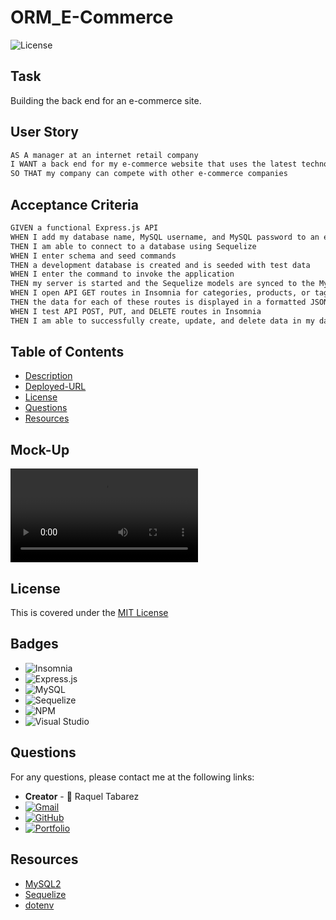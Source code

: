 # ORM_E-Commerce

![License](https://img.shields.io/badge/License-MIT-blue.svg)

## Task
Building the back end for an e-commerce site.

## User Story

```md
AS A manager at an internet retail company
I WANT a back end for my e-commerce website that uses the latest technologies
SO THAT my company can compete with other e-commerce companies
```

## Acceptance Criteria

```md
GIVEN a functional Express.js API
WHEN I add my database name, MySQL username, and MySQL password to an environment variable file
THEN I am able to connect to a database using Sequelize
WHEN I enter schema and seed commands
THEN a development database is created and is seeded with test data
WHEN I enter the command to invoke the application
THEN my server is started and the Sequelize models are synced to the MySQL database
WHEN I open API GET routes in Insomnia for categories, products, or tags
THEN the data for each of these routes is displayed in a formatted JSON
WHEN I test API POST, PUT, and DELETE routes in Insomnia
THEN I am able to successfully create, update, and delete data in my database
```

## Table of Contents

* [Description](#description)
* [Deployed-URL](#deployed-url)
* [License](#license)
* [Questions](#questions)
* [Resources](#resources)

## Mock-Up
<video src="ORM_E-Commerce%20Demp.mp4" controls title="Title"></video>

## License 
This is covered under the [MIT License](https://github.com/Raquel-t/ORM_E-Commerce/blob/main/LICENSE)

## Badges
* ![Insomnia](https://img.shields.io/badge/Insomnia-black?style=for-the-badge&logo=insomnia&logoColor=5849BE)
* ![Express.js](https://img.shields.io/badge/express.js-%23404d59.svg?style=for-the-badge&logo=express&logoColor=%2361DAFB)
* ![MySQL](https://img.shields.io/badge/mysql-%2300f.svg?style=for-the-badge&logo=mysql&logoColor=white)
* ![Sequelize](https://img.shields.io/badge/Sequelize-52B0E7?style=for-the-badge&logo=Sequelize&logoColor=white)
* ![NPM](https://img.shields.io/badge/NPM-%23CB3837.svg?style=for-the-badge&logo=npm&logoColor=white)
* ![Visual Studio](https://img.shields.io/badge/Visual%20Studio-5C2D91.svg?style=for-the-badge&logo=visual-studio&logoColor=white)

## Questions

For any questions, please contact me at the following links:
* **Creator** - 🎨 Raquel Tabarez
* [![Gmail](https://img.shields.io/badge/Gmail-D14836?style=for-the-badge&logo=gmail&logoColor=white)](mailto:raquelstabarez.07@gmail.com)
* [![GitHub](https://img.shields.io/badge/github-%23121011.svg?style=for-the-badge&logo=github&logoColor=white)](https://github.com/Raquel-t)
* [![Portfolio](https://img.shields.io/badge/Portfolio-%23000000.svg?style=for-the-badge&logo=firefox&logoColor=#FF7139)](https://raquel-t.github.io/Professional-Portfolio-2nd-assignment/)

## Resources
* [MySQL2](https://www.npmjs.com/package/mysql2)
* [Sequelize](https://www.npmjs.com/package/sequelize)
* [dotenv](https://www.npmjs.com/package/dotenv)

